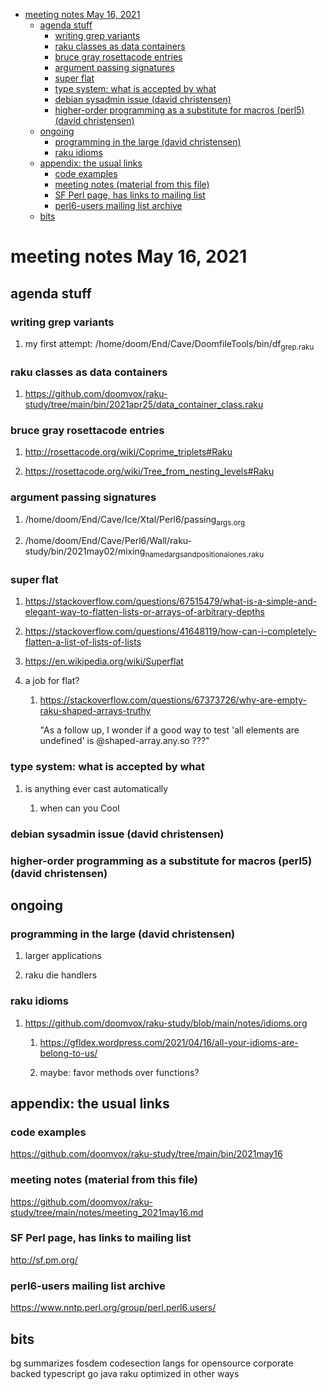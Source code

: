 - [meeting notes May 16, 2021](#org434c84b)
  - [agenda stuff](#org343c310)
    - [writing grep variants](#orgaeaa548)
    - [raku classes as data containers](#orgf3a557f)
    - [bruce gray rosettacode entries](#org35329b3)
    - [argument passing signatures](#org35f070c)
    - [super flat](#orgcf619cb)
    - [type system: what is accepted by what](#org569266e)
    - [debian sysadmin issue (david christensen)](#org2034b09)
    - [higher-order programming as a substitute for macros (perl5)  (david christensen)](#orgb41ca90)
  - [ongoing](#org07c13f3)
    - [programming in the large (david christensen)](#org3304ac3)
    - [raku idioms](#org275dc8f)
  - [appendix: the usual links](#org0dc07a5)
    - [code examples](#org9758cae)
    - [meeting notes (material from this file)](#org986f219)
    - [SF Perl page, has links to mailing list](#orga96b67d)
    - [perl6-users mailing list archive](#org3b786a7)
  - [bits](#org61c0d3d)


<a id="org434c84b"></a>

# meeting notes May 16, 2021


<a id="org343c310"></a>

## agenda stuff


<a id="orgaeaa548"></a>

### writing grep variants

1.  my first attempt: /home/doom/End/Cave/DoomfileTools/bin/df<sub>grep.raku</sub>


<a id="orgf3a557f"></a>

### raku classes as data containers

1.  <https://github.com/doomvox/raku-study/tree/main/bin/2021apr25/data_container_class.raku>


<a id="org35329b3"></a>

### bruce gray rosettacode entries

1.  <http://rosettacode.org/wiki/Coprime_triplets#Raku>

2.  <https://rosettacode.org/wiki/Tree_from_nesting_levels#Raku>


<a id="org35f070c"></a>

### argument passing signatures

1.  /home/doom/End/Cave/Ice/Xtal/Perl6/passing<sub>args.org</sub>

2.  /home/doom/End/Cave/Perl6/Wall/raku-study/bin/2021may02/mixing<sub>named</sub><sub>args</sub><sub>and</sub><sub>positional</sub><sub>ones.raku</sub>


<a id="orgcf619cb"></a>

### super flat

1.  <https://stackoverflow.com/questions/67515479/what-is-a-simple-and-elegant-way-to-flatten-lists-or-arrays-of-arbitrary-depths>

2.  <https://stackoverflow.com/questions/41648119/how-can-i-completely-flatten-a-list-of-lists-of-lists>

3.  <https://en.wikipedia.org/wiki/Superflat>

4.  a job for flat?

    1.  <https://stackoverflow.com/questions/67373726/why-are-empty-raku-shaped-arrays-truthy>
    
        "As a follow up, I wonder if a good way to test 'all elements are undefined' is @shaped-array.any.so ???"


<a id="org569266e"></a>

### type system: what is accepted by what

1.  is anything ever cast automatically

    1.  when can you Cool


<a id="org2034b09"></a>

### debian sysadmin issue (david christensen)


<a id="orgb41ca90"></a>

### higher-order programming as a substitute for macros (perl5)  (david christensen)


<a id="org07c13f3"></a>

## ongoing


<a id="org3304ac3"></a>

### programming in the large (david christensen)

1.  larger applications

2.  raku die handlers


<a id="org275dc8f"></a>

### raku idioms

1.  <https://github.com/doomvox/raku-study/blob/main/notes/idioms.org>

    1.  <https://gfldex.wordpress.com/2021/04/16/all-your-idioms-are-belong-to-us/>
    
    2.  maybe: favor methods over functions?


<a id="org0dc07a5"></a>

## appendix: the usual links


<a id="org9758cae"></a>

### code examples

<https://github.com/doomvox/raku-study/tree/main/bin/2021may16>


<a id="org986f219"></a>

### meeting notes (material from this file)

<https://github.com/doomvox/raku-study/tree/main/notes/meeting_2021may16.md>


<a id="orga96b67d"></a>

### SF Perl page, has links to mailing list

<http://sf.pm.org/>


<a id="org3b786a7"></a>

### perl6-users mailing list archive

<https://www.nntp.perl.org/group/perl.perl6.users/>


<a id="org61c0d3d"></a>

## bits

bg summarizes fosdem codesection langs for opensource corporate backed typescript go java raku optimized in other ways
